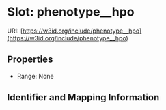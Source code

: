 # Slot: phenotype__hpo

URI: [https://w3id.org/include/phenotype__hpo](https://w3id.org/include/phenotype__hpo)



<!-- no inheritance hierarchy -->


## Properties

 * Range: None



## Identifier and Mapping Information





